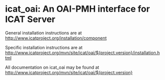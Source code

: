 # icat_oai: An OAI-PMH interface for ICAT Server

General installation instructions are at http://www.icatproject.org/installation/component

Specific installation instructions are at http://www.icatproject.org/mvn/site/icat/oai/${project.version}/installation.html

All documentation on icat_oai may be found at http://www.icatproject.org/mvn/site/icat/oai/${project.version}